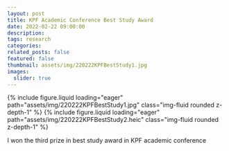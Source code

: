 ```yaml
---
layout: post
title: KPF Academic Conference Best Study Award
date: 2022-02-22 09:00:00
description:
tags: research
categories:
related_posts: false
featured: false
thumbnail: assets/img/220222KPFBestStudy1.jpg
images:
  slider: true
---
```


<swiper-container keyboard="true" navigation="true" pagination="true" pagination-clickable="true" pagination-dynamic-bullets="true" rewind="true">
  <swiper-slide>{% include figure.liquid loading="eager" path="assets/img/220222KPFBestStudy1.jpg" class="img-fluid rounded z-depth-1" %}</swiper-slide>
  <swiper-slide>{% include figure.liquid loading="eager" path="assets/img/220222KPFBestStudy2.heic" class="img-fluid rounded z-depth-1" %}</swiper-slide>
</swiper-container>

I won the third prize in best study award in KPF academic conference
